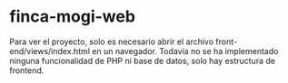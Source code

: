 # finca-mogi-web

Para ver el proyecto, solo es necesario abrir el archivo front-end/views/index.html en un navegador.
Todavía no se ha implementado ninguna funcionalidad de PHP ni base de datos, solo hay estructura de frontend.
